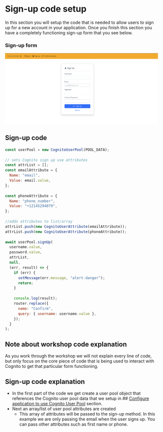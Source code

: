 # Sign-up code setup

In this section you will setup the code that is needed to allow users to sign up for a new account in your application. Once you finish this section you have a completely functioning sign-up form that you see below.

### Sign-up form

![npm run](../docs/images/signup-form.png)

## Sign-up code

```js
const userPool = new CognitoUserPool(POOL_DATA);

// sets Cognito sign up use attributes
const attrList = [];
const emailAttribute = {
  Name: "email",
  Value: email.value,
};

const phoneAttribute = {
  Name: "phone_number",
  Value: "+12145294079",
};

//adds attributes to list/array
attrList.push(new CognitoUserAttribute(emailAttribute));
attrList.push(new CognitoUserAttribute(phoneAttribute));

await userPool.signUp(
  username.value,
  password.value,
  attrList,
  null,
  (err, result) => {
    if (err) {
      setMessage(err.message, "alert-danger");
      return;
    }

    console.log(result);
    router.replace({
      name: "Confirm",
      query: { username: username.value },
    });
  }
);
```

## Note about workshop code explanation

As you work through the workshop we will not explain every line of code, but only focus on the core piece of code that is being used to interact with Cognito to get that particular form functioning.

## Sign-up code explanation

- In the first part of the code we get create a user pool object that references the Cognito user pool data that we setup in ## [Configure application to use Cognito User Pool](CognitoConfig.md) section.
- Next an array/list of user pool attributes are created
  - This array of attributes will be passed to the sign-up method. In this example we are only passing the email when the user signs up. You can pass other attributes such as first name or phone.
